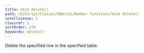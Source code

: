 ```yaml
---
title: Void delete()
path: /EJScript/Classes/DBWrite/Member functions/Void delete()
intellisense: 1
classref: 1
sortOrder: 270
keywords: delete()
---
```



Delete the specified row in the specified table.


